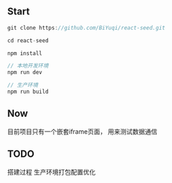 ## Start

```js
git clone https://github.com/BiYuqi/react-seed.git

cd react-seed

npm install

// 本地开发环境
npm run dev

// 生产环境
npm run build
```
## Now

目前项目只有一个嵌套iframe页面， 用来测试数据通信

## TODO

搭建过程
生产环境打包配置优化